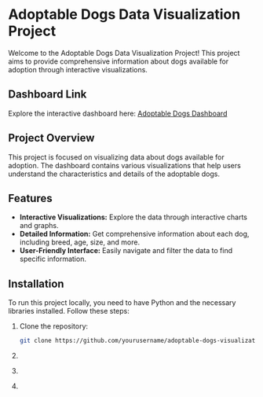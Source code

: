 # Adoptable Dogs Data Visualization Project

Welcome to the Adoptable Dogs Data Visualization Project! This project aims to provide comprehensive information about dogs available for adoption through interactive visualizations.

## Dashboard Link

Explore the interactive dashboard here: [Adoptable Dogs Dashboard](https://adoptabledogs-5zklqvwbdapbiry5fn4tkg.streamlit.app/)

## Project Overview

This project is focused on visualizing data about dogs available for adoption. The dashboard contains various visualizations that help users understand the characteristics and details of the adoptable dogs.

## Features

- **Interactive Visualizations:** Explore the data through interactive charts and graphs.
- **Detailed Information:** Get comprehensive information about each dog, including breed, age, size, and more.
- **User-Friendly Interface:** Easily navigate and filter the data to find specific information.

## Installation

To run this project locally, you need to have Python and the necessary libraries installed. Follow these steps:

1. Clone the repository:
   ```bash
   git clone https://github.com/yourusername/adoptable-dogs-visualization.git
2. ```cd adoptable-dogs-visualization
3. ```pip install -r requirements.txt
4. ```streamlit run app.py
